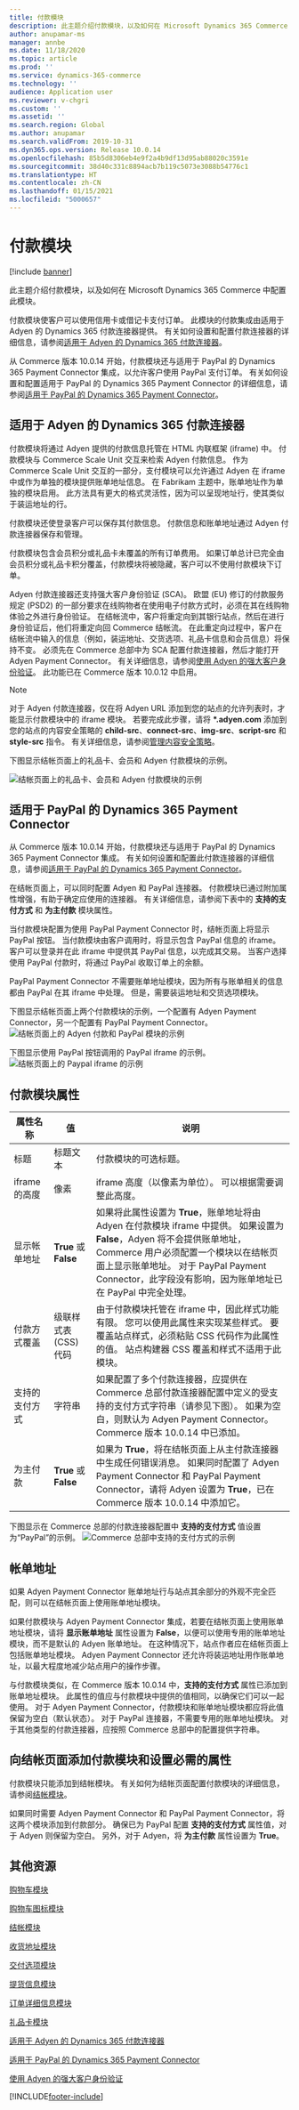 ```yaml
---
title: 付款模块
description: 此主题介绍付款模块，以及如何在 Microsoft Dynamics 365 Commerce 中配置此模块。
author: anupamar-ms
manager: annbe
ms.date: 11/18/2020
ms.topic: article
ms.prod: ''
ms.service: dynamics-365-commerce
ms.technology: ''
audience: Application user
ms.reviewer: v-chgri
ms.custom: ''
ms.assetid: ''
ms.search.region: Global
ms.author: anupamar
ms.search.validFrom: 2019-10-31
ms.dyn365.ops.version: Release 10.0.14
ms.openlocfilehash: 85b5d8306eb4e9f2a4b9df13d95ab88020c3591e
ms.sourcegitcommit: 38d40c331c8894acb7b119c5073e3088b54776c1
ms.translationtype: HT
ms.contentlocale: zh-CN
ms.lasthandoff: 01/15/2021
ms.locfileid: "5000657"
---
```

# <a name="payment-module"></a>付款模块

[!include [banner](includes/banner.md)]

此主题介绍付款模块，以及如何在 Microsoft Dynamics 365 Commerce 中配置此模块。

付款模块使客户可以使用信用卡或借记卡支付订单。 此模块的付款集成由适用于 Adyen 的 Dynamics 365 付款连接器提供。 有关如何设置和配置付款连接器的详细信息，请参阅[适用于 Adyen 的 Dynamics 365 付款连接器](dev-itpro/adyen-connector.md)。  

从 Commerce 版本 10.0.14 开始，付款模块还与适用于 PayPal 的 Dynamics 365 Payment Connector 集成，以允许客户使用 PayPal 支付订单。 有关如何设置和配置适用于 PayPal 的 Dynamics 365 Payment Connector 的详细信息，请参阅[适用于 PayPal 的 Dynamics 365 Payment Connector](paypal.md)。 

## <a name="dynamics-365-payment-connector-for-adyen"></a>适用于 Adyen 的 Dynamics 365 付款连接器 

付款模块将通过 Adyen 提供的付款信息托管在 HTML 内联框架 (iframe) 中。 付款模块与 Commerce Scale Unit 交互来检索 Adyen 付款信息。 作为 Commerce Scale Unit 交互的一部分，支付模块可以允许通过 Adyen 在 iframe 中或作为单独的模块提供账单地址信息。 在 Fabrikam 主题中，账单地址作为单独的模块启用。 此方法具有更大的格式灵活性，因为可以呈现地址行，使其类似于装运地址的行。

付款模块还使登录客户可以保存其付款信息。 付款信息和账单地址通过 Adyen 付款连接器保存和管理。

付款模块包含会员积分或礼品卡未覆盖的所有订单费用。 如果订单总计已完全由会员积分或礼品卡积分覆盖，付款模块将被隐藏，客户可以不使用付款模块下订单。

Adyen 付款连接器还支持强大客户身份验证 (SCA)。 欧盟 (EU) 修订的付款服务规定 (PSD2) 的一部分要求在线购物者在使用电子付款方式时，必须在其在线购物体验之外进行身份验证。 在结帐流中，客户将重定向到其银行站点，然后在进行身份验证后，他们将重定向回 Commerce 结帐流。 在此重定向过程中，客户在结帐流中输入的信息（例如，装运地址、交货选项、礼品卡信息和会员信息）将保持不变。 必须先在 Commerce 总部中为 SCA 配置付款连接器，然后才能打开 Adyen Payment Connector。 有关详细信息，请参阅[使用 Adyen 的强大客户身份验证](adyen_redirect.md)。 此功能已在 Commerce 版本 10.0.12 中启用。

> [!NOTE]
> 对于 Adyen 付款连接器，仅在将 Adyen URL 添加到您的站点的允许列表时，才能显示付款模块中的 iframe 模块。 若要完成此步骤，请将 **\*.adyen.com** 添加到您的站点的内容安全策略的 **child-src**、**connect-src**、**img-src**、**script-src** 和 **style-src** 指令。 有关详细信息，请参阅[管理内容安全策略](manage-csp.md)。 

下图显示结帐页面上的礼品卡、会员和 Adyen 付款模块的示例。

![结帐页面上的礼品卡、会员和 Adyen 付款模块的示例](./media/ecommerce-payments.PNG)

## <a name="dynamics-365-payment-connector-for-paypal"></a>适用于 PayPal 的 Dynamics 365 Payment Connector

从 Commerce 版本 10.0.14 开始，付款模块还与适用于 PayPal 的 Dynamics 365 Payment Connector 集成。 有关如何设置和配置此付款连接器的详细信息，请参阅[适用于 PayPal 的 Dynamics 365 Payment Connector](paypal.md)。
 
在结帐页面上，可以同时配置 Adyen 和 PayPal 连接器。 付款模块已通过附加属性增强，有助于确定应使用的连接器。 有关详细信息，请参阅下表中的 **支持的支付方式** 和 **为主付款** 模块属性。
  
当付款模块配置为使用 PayPal Payment Connector 时，结帐页面上将显示 PayPal 按钮。 当付款模块由客户调用时，将显示包含 PayPal 信息的 iframe。 客户可以登录并在此 iframe 中提供其 PayPal 信息，以完成其交易。 当客户选择使用 PayPal 付款时，将通过 PayPal 收取订单上的余额。

PayPal Payment Connector 不需要账单地址模块，因为所有与账单相关的信息都由 PayPal 在其 iframe 中处理。 但是，需要装运地址和交货选项模块。

下图显示结帐页面上两个付款模块的示例，一个配置有 Adyen Payment Connector，另一个配置有 PayPal Payment Connector。
![结帐页面上的 Adyen 付款和 PayPal 模块的示例](./media/ecommerce-paypal.png)

下图显示使用 PayPal 按钮调用的 PayPal iframe 的示例。 
![结帐页面上的 Paypal iframe 的示例](./media/ecommerce-paypal-iframe.png)

## <a name="payment-module-properties"></a>付款模块属性

| 属性名称 | 值 | 说明 |
|---------------|--------|-------------|
| 标题 | 标题文本 | 付款模块的可选标题。 |
| iframe 的高度 | 像素 | iframe 高度（以像素为单位）。 可以根据需要调整此高度。 |
| 显示帐单地址 | **True** 或 **False** | 如果将此属性设置为 **True**，账单地址将由 Adyen 在付款模块 iframe 中提供。 如果设置为 **False**，Adyen 将不会提供账单地址，Commerce 用户必须配置一个模块以在结帐页面上显示账单地址。 对于 PayPal Payment Connector，此字段没有影响，因为账单地址已在 PayPal 中完全处理。 |
| 付款方式覆盖 | 级联样式表 (CSS) 代码 | 由于付款模块托管在 iframe 中，因此样式功能有限。 您可以使用此属性来实现某些样式。 要覆盖站点样式，必须粘贴 CSS 代码作为此属性的值。 站点构建器 CSS 覆盖和样式不适用于此模块。 |
|支持的支付方式| 字符串| 如果配置了多个付款连接器，应提供在 Commerce 总部付款连接器配置中定义的受支持的支付方式字符串（请参见下图）。 如果为空白，则默认为 Adyen Payment Connector。 Commerce 版本 10.0.14 中已添加。|
|为主付款|  **True** 或 **False** | 如果为 **True**，将在结帐页面上从主付款连接器中生成任何错误消息。 如果同时配置了 Adyen Payment Connector 和 PayPal Payment Connector，请将 Adyen 设置为 **True**，已在 Commerce 版本 10.0.14 中添加它。|

下图显示在 Commerce 总部的付款连接器配置中 **支持的支付方式** 值设置为“PayPal”的示例。
![Commerce 总部中支持的支付方式的示例](./media/ecommerce-paymenttendertypes.png)

## <a name="billing-address"></a>帐单地址

如果 Adyen Payment Connector 账单地址行与站点其余部分的外观不完全匹配，则可以在结帐页面上使用账单地址模块。 

如果付款模块与 Adyen Payment Connector 集成，若要在结帐页面上使用账单地址模块，请将 **显示账单地址** 属性设置为 **False**，以便可以使用专用的账单地址模块，而不是默认的 Adyen 账单地址。 在这种情况下，站点作者应在结帐页面上包括账单地址模块。 Adyen Payment Connector 还允许将装运地址用作账单地址，以最大程度地减少站点用户的操作步骤。

与付款模块类似，在 Commerce 版本 10.0.14 中，**支持的支付方式** 属性已添加到账单地址模块。 此属性的值应与付款模块中提供的值相同，以确保它们可以一起使用。 对于 Adyen Payment Connector，付款模块和账单地址模块都应将此值保留为空白（默认状态）。 对于 PayPal 连接器，不需要专用的账单地址模块。 对于其他类型的付款连接器，应按照 Commerce 总部中的配置提供字符串。

## <a name="add-a-payment-module-to-a-checkout-page-and-set-the-required-properties"></a>向结帐页面添加付款模块和设置必需的属性

付款模块只能添加到结帐模块。 有关如何为结帐页面配置付款模块的详细信息，请参阅[结帐模块](add-checkout-module.md)。

如果同时需要 Adyen Payment Connector 和 PayPal Payment Connector，将这两个模块添加到付款部分。 确保已为 PayPal 配置 **支持的支付方式** 属性值，对于 Adyen 则保留为空白。 另外，对于 Adyen，将 **为主付款** 属性设置为 **True**。

## <a name="additional-resources"></a>其他资源

[购物车模块](add-cart-module.md)

[购物车图标模块](cart-icon-module.md)

[结帐模块](add-checkout-module.md)

[收货地址模块](ship-address-module.md)

[交付选项模块](delivery-options-module.md)

[提货信息模块](pickup-info-module.md)

[订单详细信息模块](order-confirmation-module.md)

[礼品卡模块](add-giftcard.md)

[适用于 Adyen 的 Dynamics 365 付款连接器](dev-itpro/adyen-connector.md)

[适用于 PayPal 的 Dynamics 365 Payment Connector](paypal.md)

[使用 Adyen 的强大客户身份验证](adyen_redirect.md)


[!INCLUDE[footer-include](../includes/footer-banner.md)]